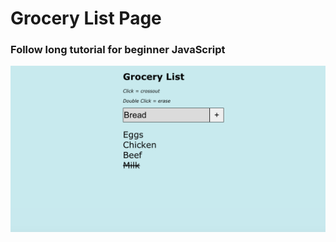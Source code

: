 # Grocery List Page

### Follow long tutorial for beginner JavaScript

![Grocery List Screenshot](/images/grocery_list_screenshot.png)